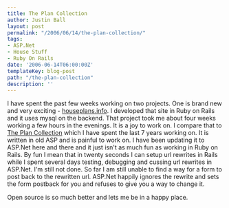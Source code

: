 ```yaml
---
title: The Plan Collection
author: Justin Ball
layout: post
permalink: "/2006/06/14/the-plan-collection/"
tags:
- ASP.Net
- House Stuff
- Ruby On Rails
date: '2006-06-14T06:00:00Z'
templateKey: blog-post
path: "/the-plan-collection"
description: ''
---
```


I have spent the past few weeks working on two projects. One is brand new and very exciting - [houseplans.info][1]. I developed that site in Ruby on Rails and it uses mysql on the backend. That project took me about four weeks working a few hours in the evenings. It is a joy to work on. I compare that to [The Plan Collection][2] which I have spent the last 7 years working on. It is written in old ASP and is painful to work on. I have been updating it to ASP.Net here and there and it just isn't as much fun as working in Ruby on Rails. By fun I mean that in twenty seconds I can setup url rewrites in Rails while I spent several days testing, debugging and cussing url rewrites in ASP.Net. I'm still not done. So far I am still unable to find a way for a form to post back to the rewritten url. ASP.Net happily ignores the rewrite and sets the form postback for you and refuses to give you a way to change it.

 [1]: http://www.houseplans.info
 [2]: http://www.theplancollection.com

Open source is so much better and lets me be in a happy place.
